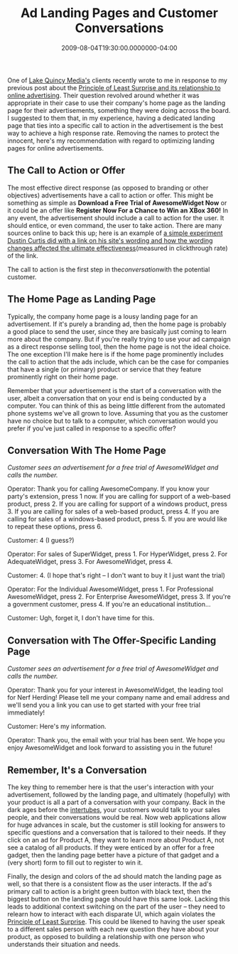 ﻿---
title: Ad Landing Pages and Customer Conversations
date: "2009-08-04T19:30:00.0000000-04:00"
description: One of Lake Quincy Media's clients recently wrote to me in response
featuredImage: /img/default-post-image.jpg
---

One of [Lake Quincy Media's](http://lakequincy.com/) clients recently wrote to me in response to my previous post about the [Principle of Least Surprise and its relationship to online advertising](/advertising-and-the-principle-of-least-surprise/). Their question revolved around whether it was appropriate in their case to use their company's home page as the landing page for their advertisements, something they were doing across the board. I suggested to them that, in my experience, having a dedicated landing page that ties into a specific call to action in the advertisement is the best way to achieve a high response rate. Removing the names to protect the innocent, here's my recommendation with regard to optimizing landing pages for online advertisements.

## The Call to Action or Offer

The most effective direct response (as opposed to branding or other objectives) advertisements have a call to action or offer. This might be something as simple as **Download a Free Trial of AwesomeWidget Now** or it could be an offer like **Register Now For a Chance to Win an XBox 360!** In any event, the advertisement should include a call to action for the user. It should entice, or even command, the user to take action. There are many sources online to back this up; here is an example of [a simple experiment Dustin Curtis did with a link on his site's wording and how the wording changes affected the ultimate effectiveness](http://dustincurtis.com/you_should_follow_me_on_twitter.html)(measured in clickthrough rate) of the link.

The call to action is the first step in the*conversation*with the potential customer.

## The Home Page as Landing Page

Typically, the company home page is a lousy landing page for an advertisement. If it's purely a branding ad, then the home page is probably a good place to send the user, since they are basically just coming to learn more about the company. But if you're really trying to use your ad campaign as a direct response selling tool, then the home page is not the ideal choice. The one exception I'll make here is if the home page prominently includes the call to action that the ads include, which can be the case for companies that have a single (or primary) product or service that they feature prominently right on their home page.

Remember that your advertisement is the start of a conversation with the user, albeit a conversation that on your end is being conducted by a computer. You can think of this as being little different from the automated phone systems we've all grown to love. Assuming that you as the customer have no choice but to talk to a computer, which conversation would you prefer if you've just called in response to a specific offer?

## Conversation With The Home Page

*Customer sees an advertisement for a free trial of AwesomeWidget and calls the number.*

Operator: Thank you for calling AwesomeCompany. If you know your party's extension, press 1 now. If you are calling for support of a web-based product, press 2. If you are calling for support of a windows product, press 3. If you are calling for sales of a web-based product, press 4. If you are calling for sales of a windows-based product, press 5. If you are would like to repeat these options, press 6.

Customer: 4 (I guess?)

Operator: For sales of SuperWidget, press 1. For HyperWidget, press 2. For AdequateWidget, press 3. For AwesomeWidget, press 4.

Customer: 4. (I hope that's right – I don't want to buy it I just want the trial)

Operator: For the Individual AwesomeWidget, press 1. For Professional AwesomeWidget, press 2. For Enterprise AwesomeWidget, press 3. If you're a government customer, press 4. If you're an educational institution…

Customer: Ugh, forget it, I don't have time for this. <click>

## Conversation with The Offer-Specific Landing Page

*Customer sees an advertisement for a free trial of AwesomeWidget and calls the number.*

Operator: Thank you for your interest in AwesomeWidget, the leading tool for Nerf Herding! Please tell me your company name and email address and we'll send you a link you can use to get started with your free trial immediately!

Customer: Here's my information.

Operator: Thank you, the email with your trial has been sent. We hope you enjoy AwesomeWidget and look forward to assisting you in the future!

## Remember, It's a Conversation

The key thing to remember here is that the user's interaction with your advertisement, followed by the landing page, and ultimately (hopefully) with your product is all a part of a conversation with your company. Back in the dark ages before the [intertubes](http://www.urbandictionary.com/define.php?term=intertubes), your customers would talk to your sales people, and their conversations would be real. Now web applications allow for huge advances in scale, but the customer is still looking for answers to specific questions and a conversation that is tailored to their needs. If they click on an ad for Product A, they want to learn more about Product A, not see a catalog of all products. If they were enticed by an offer for a free gadget, then the landing page better have a picture of that gadget and a (very short) form to fill out to register to win it.

Finally, the design and colors of the ad should match the landing page as well, so that there is a consistent flow as the user interacts. If the ad's primary call to action is a bright green button with black text, then the biggest button on the landing page should have this same look. Lacking this leads to additional context switching on the part of the user – they need to relearn how to interact with each disparate UI, which again violates the [Principle of Least Surprise](/advertising-and-the-principle-of-least-surprise/). This could be likened to having the user speak to a different sales person with each new question they have about your product, as opposed to building a relationship with one person who understands their situation and needs.


